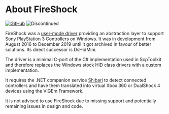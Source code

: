 # About FireShock

[![GitHub](https://img.shields.io/badge/GitHub-yellowgreen?logo=github)](https://github.com/nefarius/FireShock) ![Discontinued](https://img.shields.io/badge/Project%20discontinued-critical)

FireShock was a [user-mode driver](https://docs.microsoft.com/en-us/windows-hardware/drivers/wdf/getting-started-with-umdf-version-2) providing an abstraction layer to support Sony PlayStation 3 Controllers on Windows. It was in development from August 2016 to December 2019 until it got archived in favour of better solutions. Its direct successor is DsHidMini.

The driver is a minimal C-port of the C# implementation used in ScpToolkit and therefore replaces the Windows stock HID class drivers with a custom implementation.

It requires the .NET companion service [Shibari](https://github.com/nefarius/Shibari) to detect connected controllers and have them translated into virtual Xbox 360 or DualShock 4 devices using the ViGEm Framework.

It is not advised to use FireShock due to missing support and potentially remaining issues in design and code.
